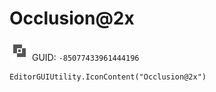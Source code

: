 # Occlusion@2x
![](/img/Occlusion@2x.png)
GUID: `-85077433961444196`
```
EditorGUIUtility.IconContent("Occlusion@2x")
```
